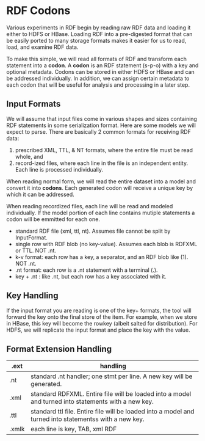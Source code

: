 # RDF Codons
Various experiments in RDF begin by reading raw RDF data and loading it either to HDFS or HBase.  Loading RDF
into a pre-digested format that can be easily ported to many storage formats makes it easier for
us to read, load, and examine RDF data.

To make this simple, we will read all formats of RDF and transform each statement into a **codon**.  A **codon** 
is an RDF statement (s-p-o) with a key and optional metadata.  Codons can be stored in either HDFS or HBase 
and can be addressed individually.  In addition, we can assign certain metadata to each
codon that will be useful for analysis and processing in a later step.

## Input Formats
We will assume that input files come in various shapes and sizes containing RDF statements in 
some serialization format.  Here are some models we will expect to parse.  There are basically 
2 common formats for receiving RDF data:

1. prescribed XML, TTL, & NT formats, where the entire file must be read whole, and
2. record-ized files, where each line in the file is an independent entity.  Each line is processed individually.

When reading normal form, we will read the entire dataset into a model and convert it into **codons**.  Each 
generated codon will receive a unique key by which it can be addressed.

When reading recordized files, each line will be read and modeled individually.  If the model portion of
each line contains mutiple statements a codon will be emmitted for each one.

- standard RDF file (xml, ttl, nt).  Assumes file cannot be split by InputFormat.
- single row with RDF blob (no key-value).  Assumes each blob is RDFXML or TTL.  NOT .nt.
- k-v format: each row has a key, a separator, and an RDF blob like (1).  NOT .nt.
- .nt format: each row is a .nt statement with a terminal (.).
- key + .nt : like .nt, but each row has a key associated with it.
 
## Key Handling
 If the input format you are reading is one of the key+ formats, the tool will forward the 
 key onto the final store of the item.  For example, when we store in HBase, this key will become 
 the rowkey (albeit salted for distribution).  For HDFS, we will replicate the input format and
 place the key with the value.
 
## Format Extension Handling
 .ext | handling
 ---- | --------
 .nt  | standard .nt handler; one stmt per line.  A new key will be generated.
 .xml | standard RDFXML.  Entire file will be loaded into a model and turned into statements with a new key.
 .ttl | standard ttl file.  Entire file will be loaded into a model and turned into statementss with a new key.
 .xmlk | each line is key, TAB, xml RDF
